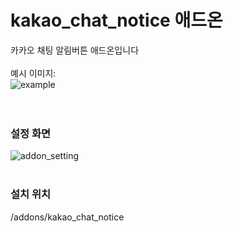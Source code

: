 # kakao_chat_notice 애드온
카카오 채팅 알림버튼 애드온입니다  
<br>예시 이미지:  
![example](https://user-images.githubusercontent.com/29941518/97395641-b7ebc400-1928-11eb-9ef9-165e86ffd35f.PNG)  
<br><br>

### 설정 화면
![addon_setting](https://user-images.githubusercontent.com/29941518/97395518-79eea000-1928-11eb-878d-a42e8f3fbe26.PNG)  
<br>

### 설치 위치
/addons/kakao_chat_notice
